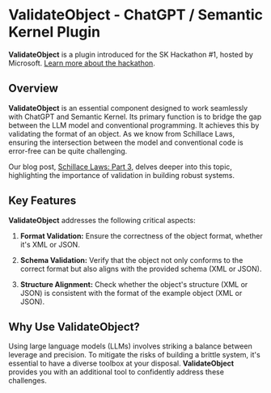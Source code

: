 # ValidateObject - ChatGPT / Semantic Kernel Plugin

**ValidateObject** is a plugin introduced for the SK Hackathon #1, hosted by Microsoft. [Learn more about the hackathon](https://devblogs.microsoft.com/semantic-kernel/%F0%9F%93%A2-announcing-the-semantic-kernel-plugins-hackathon/).

## Overview

**ValidateObject** is an essential component designed to work seamlessly with ChatGPT and Semantic Kernel. Its primary function is to bridge the gap between the LLM model and conventional programming. It achieves this by validating the format of an object. As we know from Schillace Laws, ensuring the intersection between the model and conventional code is error-free can be quite challenging.

Our blog post, [Schillace Laws: Part 3](https://appstream.studio/blog/schillace-laws-part-3), delves deeper into this topic, highlighting the importance of validation in building robust systems.

## Key Features

**ValidateObject** addresses the following critical aspects:

1. **Format Validation:** Ensure the correctness of the object format, whether it's XML or JSON.

2. **Schema Validation:** Verify that the object not only conforms to the correct format but also aligns with the provided schema (XML or JSON).

3. **Structure Alignment:** Check whether the object's structure (XML or JSON) is consistent with the format of the example object (XML or JSON).

## Why Use ValidateObject?

Using large language models (LLMs) involves striking a balance between leverage and precision. To mitigate the risks of building a brittle system, it's essential to have a diverse toolbox at your disposal. **ValidateObject** provides you with an additional tool to confidently address these challenges.
